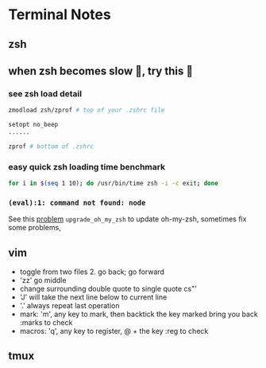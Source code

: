 # Terminal Notes 

## zsh 

## when zsh becomes slow 👿, try this 🥺

### see zsh load detail

```bash
zmodload zsh/zprof # top of your .zshrc file

setopt no_beep
......

zprof # bottom of .zshrc
```

### easy quick zsh loading time benchmark

```bash
for i in $(seq 1 10); do /usr/bin/time zsh -i -c exit; done
```

### `(eval):1: command not found: node`

See this [problem](https://github.com/denysdovhan/spaceship-prompt/issues/524)
`upgrade_oh_my_zsh` to update oh-my-zsh, sometimes fix some problems, 


## vim

 - <C-6> toggle from two files 2.<C-o> go back; <C-i> go forward
 - 'zz' go middle
 - change surrounding double quote to single quote cs"'
 - 'J' will take the next line below to current line
 - '.' always repeat last operation
 - mark:
   'm', any key to mark,
   then backtick the key marked bring you back
   :marks to check
 -  macros:
   'q', any key to register,
   @ + the key
   :reg to check

## tmux


